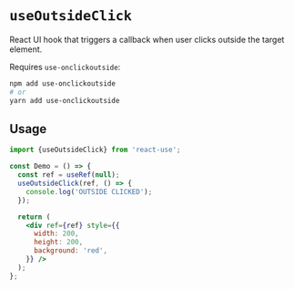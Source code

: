 # `useOutsideClick`

React UI hook that triggers a callback when user
clicks outside the target element.

Requires `use-onclickoutside`:
```bash
npm add use-onclickoutside
# or
yarn add use-onclickoutside
```

## Usage

```jsx
import {useOutsideClick} from 'react-use';

const Demo = () => {
  const ref = useRef(null);
  useOutsideClick(ref, () => {
    console.log('OUTSIDE CLICKED');
  });

  return (
    <div ref={ref} style={{
      width: 200,
      height: 200,
      background: 'red',
    }} />
  );
};
```
